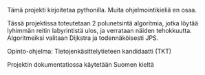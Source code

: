 Tämä projekti kirjoitetaa pythonilla. Muita ohjelmointikieliä en osaa.

Tässä projektissa toteutetaan 2 polunetsintä algoritmia, jotka löytää 
lyhimmän reitin labyrintistä ulos, ja verrataan näiden tehokkuutta. 
Algoritmeiksi valitaan Dijkstra ja todennäköisesti JPS.

Opinto-ohjelma: Tietojenkäsittelytieteen kandidaatti (TKT)

Projektin dokumentatiossa käytetään Suomen kieltä
